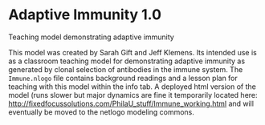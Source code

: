 # Adaptive Immunity 1.0

Teaching model demonstrating adaptive immunity

This model was created by Sarah Gift and Jeff Klemens. Its intended use is as a classroom teaching model for demonstrating adaptive immunity as generated by clonal selection of antibodies in the immune system. The `Immune.nlogo` file contains background readings and a lesson plan for teaching with this model within the info tab. A deployed html version of the model (runs slower but major dynamics are fine it temporarily located here:  http://fixedfocussolutions.com/PhilaU_stuff/Immune_working.html and will eventually be moved to the netlogo modeling commons. 
